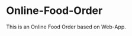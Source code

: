 # Online-Food-Order

This is an Online Food Order based on Web-App.






















































